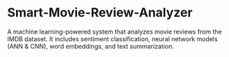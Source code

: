 # Smart-Movie-Review-Analyzer
A machine learning-powered system that analyzes movie reviews from the IMDB dataset. It includes sentiment classification, neural network models (ANN &amp; CNN), word embeddings, and text summarization.
